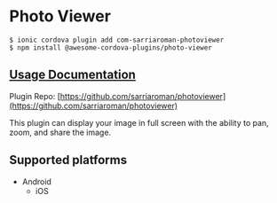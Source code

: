 # Photo Viewer

```text
$ ionic cordova plugin add com-sarriaroman-photoviewer
$ npm install @awesome-cordova-plugins/photo-viewer
```

## [Usage Documentation](https://danielsogl.gitbook.io/awesome-cordova-plugins/plugins/photo-viewer/)

Plugin Repo: [https://github.com/sarriaroman/photoviewer](https://github.com/sarriaroman/photoviewer)

This plugin can display your image in full screen with the ability to pan, zoom, and share the image.

## Supported platforms

* Android
  * iOS

